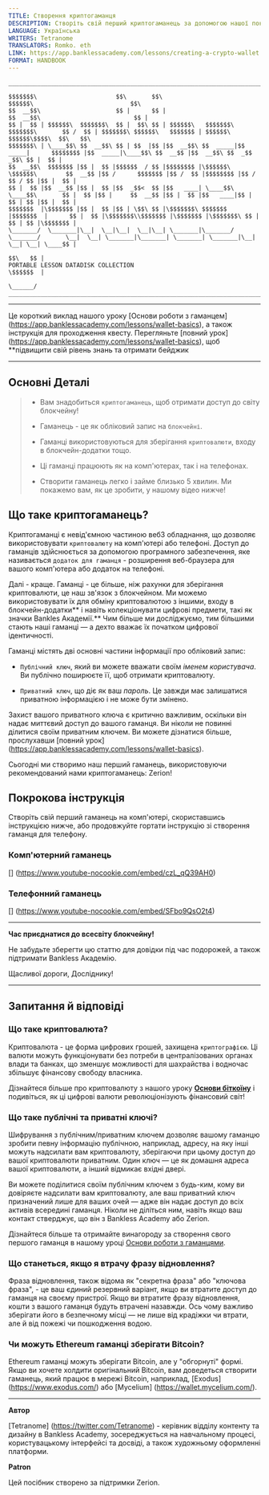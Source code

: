 ```yaml
---
TITLE: Створення криптогаманця
DESCRIPTION: Створіть свій перший криптогаманець за допомогою нашої покрокової інструкції.
LANGUAGE: Українська
WRITERS: Tetranome
TRANSLATORS: Romko. eth
LINK: https://app.banklessacademy.com/lessons/creating-a-crypto-wallet
FORMAT: HANDBOOK
---
```


```
__________________________________________________________________________________________________________________________________________________________

$$$$$$$\                      $$\       $$\                                      $$$$$$\                           $$\                                   
$$  __$$\                     $$ |      $$ |                                    $$  __$$\                          $$ |                                  
$$ |  $$ | $$$$$$\  $$$$$$$\  $$ |  $$\ $$ | $$$$$$\   $$$$$$$\  $$$$$$$\       $$ /  $$ | $$$$$$$\ $$$$$$\   $$$$$$$ | $$$$$$\  $$$$$$\$$$$\  $$\   $$\ 
$$$$$$$\ | \____$$\ $$  __$$\ $$ | $$  |$$ |$$  __$$\ $$  _____|$$  _____|      $$$$$$$$ |$$  _____|\____$$\ $$  __$$ |$$  __$$\ $$  _$$  _$$\ $$ |  $$ |
$$  __$$\  $$$$$$$ |$$ |  $$ |$$$$$$  / $$ |$$$$$$$$ |\$$$$$$\  \$$$$$$\        $$  __$$ |$$ /      $$$$$$$ |$$ /  $$ |$$$$$$$$ |$$ / $$ / $$ |$$ |  $$ |
$$ |  $$ |$$  __$$ |$$ |  $$ |$$  _$$<  $$ |$$   ____| \____$$\  \____$$\       $$ |  $$ |$$ |     $$  __$$ |$$ |  $$ |$$   ____|$$ | $$ | $$ |$$ |  $$ |
$$$$$$$  |\$$$$$$$ |$$ |  $$ |$$ | \$$\ $$ |\$$$$$$$\ $$$$$$$  |$$$$$$$  |      $$ |  $$ |\$$$$$$$\\$$$$$$$ |\$$$$$$$ |\$$$$$$$\ $$ | $$ | $$ |\$$$$$$$ |
\_______/  \_______|\__|  \__|\__|  \__|\__| \_______|\_______/ \_______/       \__|  \__| \_______|\_______| \_______| \_______|\__| \__| \__| \____$$ |
                                                                                                                                               $$\   $$ |
PORTABLE LESSON DATADISK COLLECTION                                                                                                            \$$$$$$  |
                                                                                                                                                \______/
__________________________________________________________________________________________________________________________________________________________
```

---

Це короткий виклад нашого уроку [Основи роботи з гаманцем] (https://app.banklessacademy.com/lessons/wallet-basics), а також інструкція для проходження квесту. Перегляньте [повний урок] (https://app.banklessacademy.com/lessons/wallet-basics), щоб \*\*підвищити свій рівень знань та отримати бейджик

---

## Основні Деталі

> - Вам знадобиться `криптогаманець`, щоб отримати доступ до світу блокчейну!
>
> - Гаманець - це як обліковий запис на `блокчейні`.
>
> - Гаманці використовуються для зберігання `криптовалюти`, входу в блокчейн-додатки тощо.
>
> - Ці гаманці працюють як на комп'ютерах, так і на телефонах.
>
> - Створити гаманець легко і займе близько 5 хвилин. Ми покажемо вам, як це зробити, у нашому відео нижче!

## Що таке криптогаманець?

Криптогаманці є невід'ємною частиною веб3 обладнання, що дозволяє використовувати `криптовалюту` на комп'ютері або телефоні. Доступ до гаманців здійснюється за допомогою програмного забезпечення, яке називається `додаток для гаманця` - розширення веб-браузера для вашого комп'ютера або додаток на телефоні.

Далі - краще. Гаманці - це більше, ніж рахунки для зберігання криптовалюти, це наш зв'язок з блокчейном. Ми можемо використовувати їх для обміну криптовалютою з іншими, входу в блокчейн-додатки\*\* і навіть колекціонувати цифрові предмети, такі як значки Bankles Академії.\*\* Чим більше ми досліджуємо, тим більшими стають наші гаманці — а дехто вважає їх початком цифрової ідентичності.

Гаманці містять дві основні частини інформації про обліковий запис:

- `Публічний ключ`, який ви можете вважати своїм _іменем користувача_. Ви публічно поширюєте її, щоб отримати криптовалюту.

- `Приватний ключ`, що діє як ваш _пароль_. Це завжди має залишатися приватною інформацією і не може бути змінено.

Захист вашого приватного ключа є критично важливим, оскільки він надає миттєвий доступ до вашого гаманця. Ви ніколи не повинні ділитися своїм приватним ключем. Ви можете дізнатися більше, прослухавши [повний урок] (https://app.banklessacademy.com/lessons/wallet-basics).

Сьогодні ми створимо наш перший гаманець, використовуючи рекомендований нами криптогаманець: Zerion!

## Покрокова інструкція

Створіть свій перший гаманець на комп'ютері, скориставшись інструкцією нижче, або продовжуйте гортати інструкцію зі створення гаманця для телефону.

### Комп'ютерний гаманець

[] (https://www.youtube-nocookie.com/embed/czL_qQ39AH0)

### Телефонний гаманець

[] (https://www.youtube-nocookie.com/embed/SFbo9QsO2t4)

---

**Час приєднатися до всесвіту блокчейну!**

Не забудьте зберегти цю статтю для довідки під час подорожей, а також підтримати Bankless Академію.

Щасливої дороги, Досліднику!

---

## Запитання й відповіді

### Що таке криптовалюта?

Криптовалюта - це форма цифрових грошей, захищена `криптографією`. Ці валюти можуть функціонувати без потреби в централізованих органах влади та банках, що зменшує можливості для шахрайства і водночас збільшує фінансову свободу власника.

Дізнайтеся більше про криптовалюту з нашого уроку **[Основи біткоїну](https://app.banklessacademy.com/lessons/bitcoin-basics)** і подивіться, як ці цифрові валюти революціонізують фінансовий світ!

### Що таке публічні та приватні ключі?

Шифрування з публічним/приватним ключем дозволяє вашому гаманцю зробити певну інформацію публічною, наприклад, адресу, на яку інші можуть надсилати вам криптовалюту, зберігаючи при цьому доступ до вашої криптовалюти приватним. Один ключ — це як домашня адреса вашої криптовалюти, а інший відмикає вхідні двері.

Ви можете поділитися своїм публічним ключем з будь-ким, кому ви довіряєте надсилати вам криптовалюту, але ваш приватний ключ призначений лише для ваших очей — адже він надає доступ до всіх активів всередині гаманця. Ніколи не діліться ним, навіть якщо ваш контакт стверджує, що він з Bankless Academy або Zerion.

Дізнайтеся більше та отримайте винагороду за створення свого першого гаманця в нашому уроці [Основи роботи з гаманцями](https://app.banklessacademy.com/lessons/wallet-basics).

### Що станеться, якщо я втрачу фразу відновлення?

Фраза відновлення, також відома як "секретна фраза" або "ключова фраза", - це ваш єдиний резервний варіант, якщо ви втратите доступ до гаманця на своєму пристрої. Якщо ви втратите фразу відновлення, кошти з вашого гаманця будуть втрачені назавжди. Ось чому важливо зберігати його в безпечному місці — не лише від крадіжки чи втрати, але й від пожежі чи пошкодження водою.

### Чи можуть Ethereum гаманці зберігати Bitcoin?

Ethereum гаманці можуть зберігати Bitcoin, але у "обгорнуті" формі. Якщо ви хочете холдити оригінальний Bitcoin, вам доведеться створити гаманець, який працює в мережі Bitcoin, наприклад, [Exodus] (https://www.exodus.com/) або [Mycelium] (https://wallet.mycelium.com/).

---

**Автор**

[Tetranome] (https://twitter.com/Tetranome) - керівник відділу контенту та дизайну в Bankless Academy, зосереджується на навчальному процесі, користувацькому інтерфейсі та досвіді, а також художньому оформленні платформи.

**Patron**

Цей посібник створено за підтримки Zerion.
